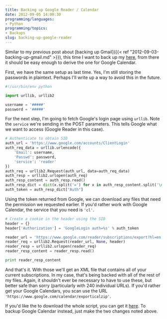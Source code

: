 ```yaml
---
title: Backing up Google Reader / Calendar
date: 2012-09-05 14:00:30
programming/languages:
- Python
programming/topics:
- Backups
slug: backing-up-google-reader
---
```

Similar to my previous post about [backing up Gmail]({{< ref "2012-09-03-backing-up-gmail.md" >}}), this time I want to back up my [here](https://github.com/jpverkamp/small-projects/blob/master/scripts/backup-google-reader.py), from there it should be easy enough to derive the one for Google Calendar.

First, we have the same setup as last time. Yes, I'm still storing the passwords in plaintext. Perhaps I'll write up a way to avoid this in the future.

```python
#!/usr/bin/env python

import urllib, urllib2

username = '#####'
password = '#####'
```

For the next step, I'm going to fetch Google's login page using `urllib`. Note the `service` we're sending in the POST parameters. This tells Google what we want to access (Google Reader in this case).

```python
# Authenticate to obtain SID
auth_url = 'https://www.google.com/accounts/ClientLogin'
auth_req_data = urllib.urlencode({
    'Email': username,
    'Passwd': password,
    'service': 'reader'
})
auth_req = urllib2.Request(auth_url, data=auth_req_data)
auth_resp = urllib2.urlopen(auth_req)
auth_resp_content = auth_resp.read()
auth_resp_dict = dict(x.split('=') for x in auth_resp_content.split('\n') if x)
auth_token = auth_resp_dict["Auth"]
```

Using the token returned from Google, we can download any files that need the permission we requested earlier. If you'd rather work with Google Calendar, the service that you need is `'cl'`.

```python
# Create a cookie in the header using the SID
header = {}
header['Authorization'] = 'GoogleLogin auth=%s' % auth_token

reader_url = 'https://www.google.com/reader/subscriptions/export?hl=en'
reader_req = urllib2.Request(reader_url, None, header)
reader_resp = urllib2.urlopen(reader_req)
reader_resp_content = reader_resp.read()

print reader_resp_content
```

And that's it. With those we'll get an XML file that contains all of your current subscriptions. In my case, that's being backed with all of the rest of my files. Again, it shouldn't ever be necessary to have to use these, but better safe than sorry (particularly with 240 individual URLs). If you'd rather get your Google Calendars, you scan use the URL `'https://www.google.com/calendar/exporticalzip'`.

If you'd like the to download the whole script, you can get it [here](https://github.com/jpverkamp/small-projects/blob/master/scripts/backup-google-reader.py). To backup Google Calendar instead, just make the two changes noted above.
